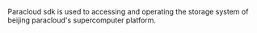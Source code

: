 Paracloud sdk is used to accessing and operating the storage system of beijing paracloud's supercomputer platform.
